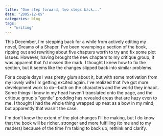 ```yaml
---
title: "One step forward, two steps back..."
date: "2005-12-09"
categories: blog
tags:
  - "writing"
---
```


This December, I'm stepping back for a while from actively editing my novel, Dreams of a Shaper. I've been revamping a section of the book, ripping out and rewriting about five chapters worth to try and fix some plot issues. However, having brought the new chapters to my critique group, it was apparent that I'd missed the mark. I thought I knew how to fix the section, but it seems like the changes slipped back into similar problems.

For a couple days I was pretty glum about it, but with some motivation from my lovely wife I'm getting excited again. I've realized that I've got more development work to do--both on the characters and the world they inhabit. Some things I know in my head haven't translated onto the page, and the critique group's "gentle" prodding has revealed areas that are hazy even to me. I thought I had the whole thing wrapped up neat as a bow in my mind, but apparently that wasn't the case.

I'm don't know the extent of the plot changes I'll be making, but I do know that the book will be richer, stronger and more fulfilling (to me and to my readers) because of the time I'm taking to back up, rethink and clarify.
